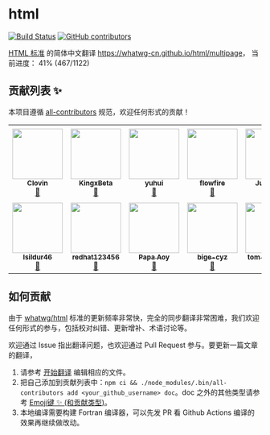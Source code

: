 # html
[![Build Status](https://travis-ci.org/whatwg-cn/html.svg?branch=master)](https://travis-ci.org/whatwg-cn/html)
[![GitHub contributors](https://img.shields.io/github/contributors/whatwg-cn/html.svg)](https://github.com/whatwg-cn/html/graphs/contributors)

[HTML 标准][whatwg/html] 的简体中文翻译 <https://whatwg-cn.github.io/html/multipage>，
当前进度： 41% (467/1122)

## 贡献列表 ✨

本项目遵循 [all-contributors](https://github.com/all-contributors/all-contributors) 规范，欢迎任何形式的贡献！

<!-- ALL-CONTRIBUTORS-LIST:START - Do not remove or modify this section -->
<!-- prettier-ignore-start -->
<!-- markdownlint-disable -->
<table>
  <tr>
    <td align="center"><a href="https://github.com/Clovin"><img src="https://avatars2.githubusercontent.com/u/16433817?v=4?s=100" width="100px;" alt=""/><br /><sub><b>Clovin</b></sub></a><br /><a href="https://github.com/whatwg-cn/html/commits?author=Clovin" title="Documentation">📖</a></td>
    <td align="center"><a href="http://vikibeta.com/"><img src="https://avatars3.githubusercontent.com/u/2155093?v=4?s=100" width="100px;" alt=""/><br /><sub><b>KingxBeta</b></sub></a><br /><a href="https://github.com/whatwg-cn/html/commits?author=WLyKan" title="Documentation">📖</a></td>
    <td align="center"><a href="https://github.com/dblate"><img src="https://avatars0.githubusercontent.com/u/5365637?v=4?s=100" width="100px;" alt=""/><br /><sub><b>yuhui</b></sub></a><br /><a href="https://github.com/whatwg-cn/html/commits?author=dblate" title="Documentation">📖</a></td>
    <td align="center"><a href="https://github.com/flowfire"><img src="https://avatars0.githubusercontent.com/u/6639067?v=4?s=100" width="100px;" alt=""/><br /><sub><b>flowfire</b></sub></a><br /><a href="https://github.com/whatwg-cn/html/commits?author=flowfire" title="Documentation">📖</a></td>
    <td align="center"><a href="https://harttle.land/"><img src="https://avatars3.githubusercontent.com/u/4427974?v=4?s=100" width="100px;" alt=""/><br /><sub><b>Jun Yang</b></sub></a><br /><a href="https://github.com/whatwg-cn/html/commits?author=harttle" title="Documentation">📖</a></td>
    <td align="center"><a href="https://oott123.com/"><img src="https://avatars2.githubusercontent.com/u/905663?v=4?s=100" width="100px;" alt=""/><br /><sub><b>三三</b></sub></a><br /><a href="https://github.com/whatwg-cn/html/commits?author=oott123" title="Code">💻</a></td>
    <td align="center"><a href="https://github.com/wangfpp"><img src="https://avatars0.githubusercontent.com/u/35289556?v=4?s=100" width="100px;" alt=""/><br /><sub><b>wangfpp</b></sub></a><br /><a href="https://github.com/whatwg-cn/html/commits?author=wangfpp" title="Documentation">📖</a></td>
  </tr>
  <tr>
    <td align="center"><a href="https://github.com/Isildur46"><img src="https://avatars.githubusercontent.com/u/19759799?v=4?s=100" width="100px;" alt=""/><br /><sub><b>Isildur46</b></sub></a><br /><a href="https://github.com/whatwg-cn/html/commits?author=Isildur46" title="Documentation">📖</a></td>
    <td align="center"><a href="https://redhat123456.github.io/"><img src="https://avatars.githubusercontent.com/u/57751257?v=4?s=100" width="100px;" alt=""/><br /><sub><b>redhat123456</b></sub></a><br /><a href="https://github.com/whatwg-cn/html/commits?author=redhat123456" title="Documentation">📖</a></td>
    <td align="center"><a href="https://github.com/Aoy-007"><img src="https://avatars.githubusercontent.com/u/71959131?v=4?s=100" width="100px;" alt=""/><br /><sub><b>Papa Aoy</b></sub></a><br /><a href="https://github.com/whatwg-cn/html/commits?author=Aoy-007" title="Documentation">📖</a></td>
    <td align="center"><a href="https://github.com/bige-cyz"><img src="https://avatars.githubusercontent.com/u/60975450?v=4?s=100" width="100px;" alt=""/><br /><sub><b>bige-cyz</b></sub></a><br /><a href="https://github.com/whatwg-cn/html/commits?author=bige-cyz" title="Documentation">📖</a></td>
    <td align="center"><a href="https://github.com/tom-and-jary"><img src="https://avatars.githubusercontent.com/u/6580897?v=4?s=100" width="100px;" alt=""/><br /><sub><b>tom-and-jary</b></sub></a><br /><a href="https://github.com/whatwg-cn/html/commits?author=tom-and-jary" title="Documentation">📖</a></td>
  </tr>
</table>

<!-- markdownlint-restore -->
<!-- prettier-ignore-end -->

<!-- ALL-CONTRIBUTORS-LIST:END -->

## 如何贡献
由于 [whatwg/html][whatwg/html] 标准的更新频率非常快，完全的同步翻译非常困难，我们欢迎任何形式的参与，包括校对纠错、更新增补、术语讨论等。

欢迎通过 Issue 指出翻译问题，也欢迎通过 Pull Request 参与。要更新一篇文章的翻译，

1. 请参考 [开始翻译](https://github.com/whatwg-cn/html/wiki/开始翻译) 编辑相应的文件。
2. 把自己添加到贡献列表中：`npm ci && ./node_modules/.bin/all-contributors add <your_github_username> doc`。doc 之外的其他类型请参考 [Emoji键 ✨ (和贡献类型)](https://github.com/all-contributors/all-contributors)。
3. 本地编译需要构建 Fortran 编译器，可以先发 PR 看 Github Actions 编译的效果再继续做改动。

[whatwg/html]: https://github.com/whatwg/html
[whatwg-cn/html]: https://github.com/whatwg-cn/html